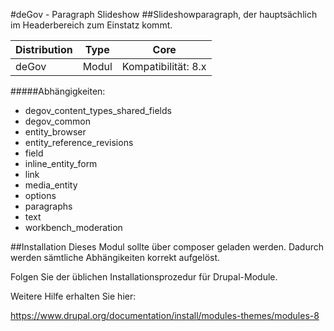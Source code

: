 #deGov - Paragraph Slideshow
##Slideshowparagraph, der hauptsächlich im Headerbereich zum Einstatz kommt.

Distribution | Type | Core
--- | --- | ---
deGov | Modul |  Kompatibilität: 8.x

#####Abhängigkeiten:
  - degov_content_types_shared_fields
  - degov_common
  - entity_browser
  - entity_reference_revisions
  - field
  - inline_entity_form
  - link
  - media_entity
  - options
  - paragraphs
  - text
  - workbench_moderation

##Installation
Dieses Modul sollte über composer geladen werden. Dadurch werden sämtliche Abhängikeiten korrekt aufgelöst.

Folgen Sie der üblichen Installationsprozedur für Drupal-Module.

Weitere Hilfe erhalten Sie hier:

https://www.drupal.org/documentation/install/modules-themes/modules-8
